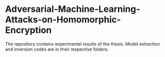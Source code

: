 # Adversarial-Machine-Learning-Attacks-on-Homomorphic-Encryption
The repository contains experimental results of the thesis. Model extraction and inversion codes are in their respective folders.
